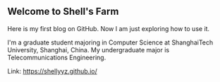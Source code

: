 ## Welcome to Shell's Farm

Here is my first blog on GitHub. Now I am just exploring how to use it.

I'm a graduate student majoring in Computer Science at ShanghaiTech University, Shanghai, China. My undergraduate major is Telecommunications Engineering.

Link: https://shellyyz.github.io/
